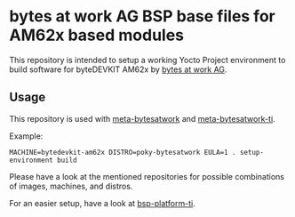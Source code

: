 # bytes at work AG BSP base files for AM62x based modules

This repository is intended to setup a working Yocto Project environment to
build software for byteDEVKIT AM62x by [bytes at work AG](https://www.bytesatwork.io).

## Usage

This repository is used with [meta-bytesatwork](https://github.com/bytesatwork/meta-bytesatwork)
and [meta-bytesatwork-ti](https://github.com/bytesatwork/meta-bytesatwork-ti).

Example:

	MACHINE=bytedevkit-am62x DISTRO=poky-bytesatwork EULA=1 . setup-environment build

Please have a look at the mentioned repositories for possible combinations of
images, machines, and distros.

For an easier setup, have a look at
[bsp-platform-ti](https://github.com/bytesatwork/bsp-platform-ti).

